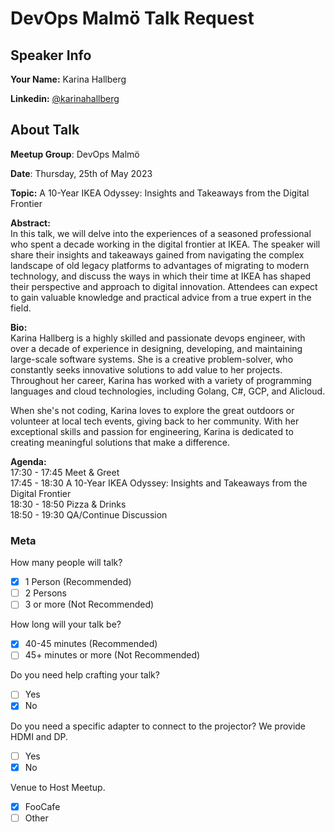 # DevOps Malmö Talk Request

## Speaker Info

**Your Name:** Karina Hallberg

**Linkedin:** [@karinahallberg](https://www.linkedin.com/in/karinahallberg/)

## About Talk

**Meetup Group**: DevOps Malmö

**Date**: Thursday, 25th of May 2023

**Topic:** A 10-Year IKEA Odyssey: Insights and Takeaways from the Digital Frontier

**Abstract:**<br/>
In this talk, we will delve into the experiences of a seasoned professional who spent a decade working in the digital frontier at IKEA. The speaker will share their insights and takeaways gained from navigating the complex landscape of old legacy platforms to advantages of migrating to modern technology, and discuss the ways in which their time at IKEA has shaped their perspective and approach to digital innovation. Attendees can expect to gain valuable knowledge and practical advice from a true expert in the field.

**Bio:**<br/>
Karina Hallberg is a highly skilled and passionate devops engineer, with over a decade of experience in designing, developing, and maintaining large-scale software systems. She is a creative problem-solver, who constantly seeks innovative solutions to add value to her projects. Throughout her career, Karina has worked with a variety of programming languages and cloud technologies, including Golang, C#, GCP, and Alicloud.

When she's not coding, Karina loves to explore the great outdoors or volunteer at local tech events, giving back to her community. With her exceptional skills and passion for engineering, Karina is dedicated to creating meaningful solutions that make a difference.

**Agenda:**<br/>
17:30 - 17:45 Meet & Greet<br/>
17:45 - 18:30 A 10-Year IKEA Odyssey: Insights and Takeaways from the Digital Frontier<br/>
18:30 - 18:50 Pizza & Drinks<br/>
18:50 - 19:30 QA/Continue Discussion

### Meta

How many people will talk?
- [x] 1 Person (Recommended)
- [ ] 2 Persons
- [ ] 3 or more (Not Recommended)

How long will your talk be?
- [x] 40-45 minutes (Recommended)
- [ ] 45+ minutes or more (Not Recommended)

Do you need help crafting your talk?
- [ ] Yes
- [x] No

Do you need a specific adapter to connect to the projector? We provide HDMI and DP.
- [ ] Yes
- [x] No

Venue to Host Meetup.
- [x] FooCafe
- [ ] Other
